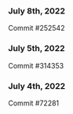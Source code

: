 ### July 8th, 2022

Commit #252542

### July 5th, 2022

Commit #314353


### July 4th, 2022

Commit #72281
